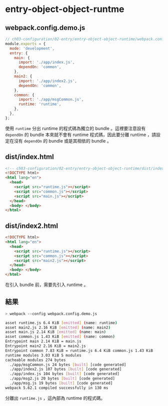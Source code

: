# entry-object-object-runtme

## webpack.config.demo.js

```js
// ch03-configuration/02-entry/entry-object-object-runtime/webpack.config.demo.js
module.exports = {
  mode: 'development',
  entry: {
    main: {
      import: './app/index.js',
      dependOn: 'common',
    },
    main2: {
      import: './app/index2.js',
      dependOn: 'common',
    },
    common: {
      import: './app/msgCommon.js',
      runtime: 'runtime',
    },
  },
};
```

使用 `runtime` 分出 runtime 的程式碼為獨立的 bundle 。這裡要注意設有 `dependOn` 的 bundle 本來就不會有 runtime 程式碼，因此要分離 runtime ，請設定在沒有 `dependOn` 的 bundle 或是其相依的 bundle 。

## dist/index.html

```html
<!-- ch03-configuration/02-entry/entry-object-object-runtime/dist/index.html -->
<!DOCTYPE html>
<html lang="en">
  <head>
    <script src="runtime.js"></script>
    <script src="common.js"></script>
    <script src="main.js"></script>
  </head>
  <body> </body>
</html>
```

## dist/index2.html

```html
<!DOCTYPE html>
<html lang="en">
  <head>
    <script src="runtime.js"></script>
    <script src="common.js"></script>
    <script src="main2.js"></script>
  </head>
  <body> </body>
</html>
```

在引入 bundle 前，需要先引入 runtime 。

## 結果

```bash
> webpack --config webpack.config.demo.js

asset runtime.js 6.4 KiB [emitted] (name: runtime)
asset main2.js 2.16 KiB [emitted] (name: main2)
asset main.js 2.14 KiB [emitted] (name: main)
asset common.js 1.43 KiB [emitted] (name: common)
Entrypoint main 2.14 KiB = main.js
Entrypoint main2 2.16 KiB = main2.js
Entrypoint common 7.83 KiB = runtime.js 6.4 KiB common.js 1.43 KiB
runtime modules 3.03 KiB 5 modules
cacheable modules 274 bytes
  ./app/msgCommon.js 24 bytes [built] [code generated]
  ./app/index2.js 107 bytes [built] [code generated]
  ./app/index.js 104 bytes [built] [code generated]
  ./app/msg2.js 20 bytes [built] [code generated]
  ./app/msg.js 19 bytes [built] [code generated]
webpack 5.62.1 compiled successfully in 130 ms
```

分離出 `runtime.js` ，這內部為 runtime 的程式碼。
